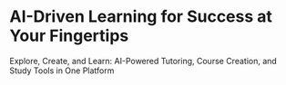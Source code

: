 # **AI-Driven Learning for Success at Your Fingertips**

Explore, Create, and Learn: AI-Powered Tutoring, Course Creation, and Study Tools in One Platform
